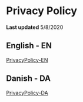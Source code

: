 # Privacy Policy

**Last updated**
5/8/2020

## English - EN

[PrivacyPolicy-EN](PrivacyPolicy/PrivacyPolicy-EN.md)

## Danish - DA

[PrivacyPolicy-DA](PrivacyPolicy/PrivacyPolicy-DA.md)
